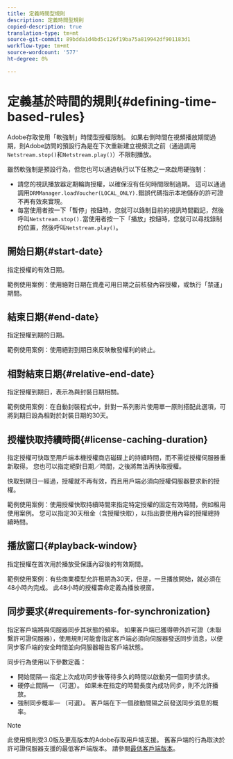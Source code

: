 ```yaml
---
title: 定義時間型規則
description: 定義時間型規則
copied-description: true
translation-type: tm+mt
source-git-commit: 89bdda1d4bd5c126f19ba75a819942df901183d1
workflow-type: tm+mt
source-wordcount: '577'
ht-degree: 0%

---
```



# 定義基於時間的規則{#defining-time-based-rules}

Adobe存取使用「軟強制」時間型授權限制。 如果右側時間在視頻播放期間過期，則Adobe訪問的預設行為是在下次重新建立視頻流之前（通過調用`Netstream.stop()`和`Netstream.play()`）不限制播放。

雖然軟強制是預設行為，但您也可以通過執行以下任務之一來啟用硬強制：

* 請您的視訊播放器定期輪詢授權，以確保沒有任何時間限制過期。 這可以通過調用`DRMManager.loadVoucher(LOCAL_ONLY).`錯誤代碼指示本地儲存的許可證不再有效來實現。
* 每當使用者按一下「暫停」按鈕時，您就可以錄制目前的視訊時間戳記，然後呼叫`Netstream.stop().`當使用者按一下「播放」按鈕時，您就可以尋找錄制的位置，然後呼叫`Netstream.play()`。

## 開始日期{#start-date}

指定授權的有效日期。

範例使用案例：使用絕對日期在資產可用日期之前核發內容授權，或執行「禁運」期間。

## 結束日期{#end-date}

指定授權到期的日期。

範例使用案例：使用絕對到期日來反映散發權利的終止。

## 相對結束日期{#relative-end-date}

指定授權到期日，表示為與封裝日期相關。

範例使用案例：在自動封裝程式中，針對一系列影片使用單一原則搭配此選項，可將到期日設為相對於封裝日期的30天。

## 授權快取持續時間{#license-caching-duration}

指定授權可快取至用戶端本機授權商店磁碟上的持續時間，而不需從授權伺服器重新取得。 您也可以指定絕對日期／時間，之後將無法再快取授權。

快取到期日一經過，授權就不再有效，而且用戶端必須向授權伺服器要求新的授權。

範例使用案例：使用授權快取持續時間來指定特定授權的固定有效時間，例如租用使用案例。 您可以指定30天租金（含授權快取），以指出要使用內容的授權總持續時間。

## 播放窗口{#playback-window}

指定授權在首次用於播放受保護內容後的有效期間。

範例使用案例：有些商業模型允許租期為30天，但是，一旦播放開始，就必須在48小時內完成。 此48小時的授權壽命定義為播放視窗。

## 同步要求{#requirements-for-synchronization}

指定客戶端將與伺服器同步其狀態的頻率。 如果客戶端已獲得帶外許可證（未聯繫許可證伺服器），使用規則可能會指定客戶端必須向伺服器發送同步消息，以便同步客戶端的安全時間並向伺服器報告客戶端狀態。

同步行為使用以下參數定義：

* 開始間隔— 指定上次成功同步後等待多久的時間以啟動另一個同步請求。
* 硬停止間隔— （可選）。 如果未在指定的時間長度內成功同步，則不允許播放。
* 強制同步概率— （可選）。 客戶端在下一個啟動間隔之前發送同步消息的概率。

>[!NOTE]
>
>此使用規則受3.0版及更高版本的Adobe存取用戶端支援。 舊客戶端的行為取決於許可證伺服器支援的最低客戶端版本。 請參閱[最低客戶端版本](../../../../aaxs-protecting-content/content-implementing-the-license-server/content-handling-license-reqs/content-minimum-client-version.md)。